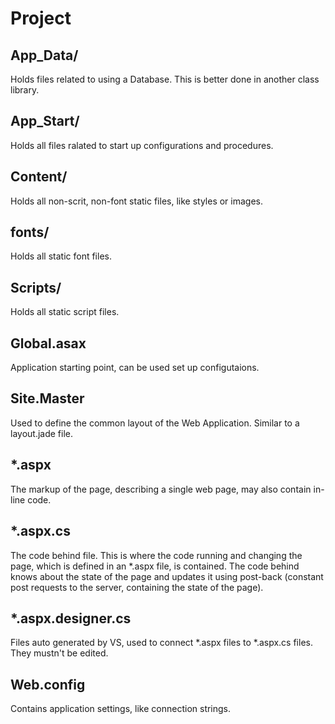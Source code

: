 ﻿# Project
## App_Data/
Holds files related to using a Database. This is better done in another class library.

## App_Start/
Holds all files ralated to start up configurations and procedures.

## Content/
Holds all non-scrit, non-font static files, like styles or images.

## fonts/
Holds all static font files.

## Scripts/
Holds all static script files.

## Global.asax
Application starting point, can be used set up configutaions.

## Site.Master
Used to define the common layout of the Web Application. Similar to a layout.jade file.

## *.aspx
The markup of the page, describing a single web page, may also contain in-line code.

## *.aspx.cs
The code behind file. This is where the code running and changing the page, which is defined in an *.aspx file, is contained.
The code behind knows about the state of the page and updates it using post-back (constant post requests to the server, containing the state of the page).

## *.aspx.designer.cs
Files auto generated by VS, used to connect \*.aspx files to \*.aspx.cs files. They mustn't be edited.

## Web.config
Contains application settings, like connection strings.